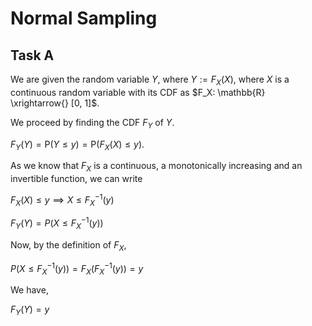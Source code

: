 # Normal Sampling

## Task A

We are given the random variable $Y$, where $Y:= F_X(X)$, where $X$ is a continuous
random variable with its CDF as $F_X: \mathbb{R} \xrightarrow{} [0, 1]$.

We proceed by finding the CDF $F_Y$ of $Y$.

$F_Y(Y) = \text{P}(Y \le y) = \text{P}(F_X(X) \le y).$

As we know that $F_X$ is a continuous, a monotonically increasing and an invertible
function, we can write

$F_X(X) \le y \implies X \le F_X^{-1}(y)$

$F_Y(Y) = P(X \le F_X^{-1}(y))$

Now, by the definition of $F_X$,

$P(X \le F_X^{-1}(y)) = F_X(F_X^{-1}(y)) = y$

We have,

$F_Y(Y) = y$

## 